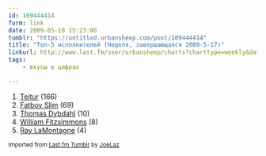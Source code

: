 ```yaml
---
id: 109444414
form: link
date: 2009-05-18 15:23:00
tumblr: "https://untitled.urbansheep.com/post/109444414"
title: "Топ-5 исполнителей (Неделя, завершающаяся 2009-5-17)"
linkurl: http://www.last.fm/user/urbansheep/charts?charttype=weekly&date_to=1242561600
tags:
    - вкусы в цифрах

---
```

<ol><li>
<a rel="nofollow" target="_blank" href="http://www.last.fm/music/Teitur">Teitur</a>&nbsp;(166)</li>
<li>
<a rel="nofollow" target="_blank" href="http://www.last.fm/music/Fatboy+Slim">Fatboy Slim</a>&nbsp;(69)</li>
<li>
<a rel="nofollow" target="_blank" href="http://www.last.fm/music/Thomas+Dybdahl">Thomas Dybdahl</a>&nbsp;(10)</li>
<li>
<a rel="nofollow" target="_blank" href="http://www.last.fm/music/William+Fitzsimmons">William Fitzsimmons</a>&nbsp;(8)</li>
<li>
<a rel="nofollow" target="_blank" href="http://www.last.fm/music/Ray+LaMontagne">Ray LaMontagne</a>&nbsp;(4)</li>
</ol><p><small>Imported from <a rel="nofollow" target="_blank" href="http://joelaz.com/post/23488847/last-fm-tumblr-weekly-top-artists">Last.fm Tumblr</a> by <a rel="nofollow" target="_blank" href="http://joelaz.com">JoeLaz</a></small></p>

